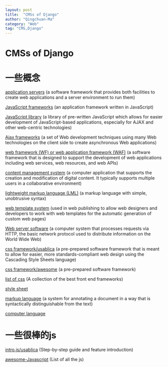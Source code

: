 ```yaml
---
layout: post
title:  "CMSs of Django"
author: "Qingchuan-Ma"
category: "Web"
tag: "CMS,Django"
---
```


# CMSs of Django



# 一些概念



[application servers](https://en.wikipedia.org/wiki/List_of_application_servers)
(a software framework that provides both facilities to create web applications and a server environment to run them)

[JavaScript frameworks](https://en.wikipedia.org/wiki/Comparison_of_JavaScript_frameworks)
(an application framework written in JavaScript)

[JavaScript library](https://en.wikipedia.org/wiki/List_of_JavaScript_libraries)
(a library of pre-written JavaScript which allows for easier development of JavaScript-based applications, especially for AJAX and other web-centric technologies)

[Ajax frameworks](https://en.wikipedia.org/wiki/List_of_Ajax_frameworks)
(a set of Web development techniques using many Web technologies on the client side to create asynchronous Web applications)

[web framework (WF) or web application framework (WAF)](https://en.wikipedia.org/wiki/Comparison_of_web_frameworks)
(a software framework that is designed to support the development of web applications including web services, web resources, and web APIs)

[content management system](https://en.wikipedia.org/wiki/List_of_content_management_systems)
(a computer application that supports the creation and modification of digital content. It typically supports multiple users in a collaborative environment)

[lightweight markup language (LML)](https://en.wikipedia.org/wiki/Lightweight_markup_language)
(a markup language with simple, unobtrusive syntax)

[web template system](https://en.wikipedia.org/wiki/Comparison_of_web_template_engines)
(used in web publishing to allow web designers and developers to work with web templates for the automatic generation of custom web pages)

[Web server software](https://en.wikipedia.org/wiki/Comparison_of_web_server_software)
(a computer system that processes requests via HTTP, the basic network protocol used to distribute information on the World Wide Web)

[css framework/usablica](https://usablica.github.io/front-end-frameworks/compare.html?v=2.0)
(a pre-prepared software framework that is meant to allow for easier, more standards-compliant web design using the Cascading Style Sheets language)

[css framework/awesome](https://github.com/troxler/awesome-css-frameworks)
(a pre-prepared software framework)

[list of css](http://cssframeworks.org/)
(A collection of the best front end frameworks)

[style sheet](https://en.wikipedia.org/wiki/Style_sheet)

[markup language](https://en.wikipedia.org/wiki/List_of_markup_languages)
(a system for annotating a document in a way that is syntactically distinguishable from the text)

[computer language](https://en.wikipedia.org/wiki/Computer_language)



# 一些很棒的js

[intro.js/usablica](https://introjs.com/)
(Step-by-step guide and feature introduction)

[awesome-Javascript](https://github.com/sorrycc/awesome-javascript)
(List of all the js)
